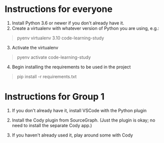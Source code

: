 # Instructions for everyone

 1. Install Python 3.6 or newer if you don't already have it.
 2. Create a virtualenv with whatever version of Python you are using, e.g.:

> pyenv virtualenv 3.10 code-learning-study

 3. Activate the virtualenv

> pyenv activate code-learning-study

 4. Begin installing the requirements to be used in the project

> pip install -r requirements.txt


# Instructions for Group 1


 1. If you don't already have it, install VSCode with the Python plugin

 2. Install the Cody plugin from SourceGraph. (Just the plugin is okay; no need to install the separate Cody app.)

 3. If you haven't already used it, play around some with Cody